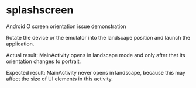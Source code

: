 # splashscreen
Android O screen orientation issue demonstration

Rotate the device or the emulator into the landscape position and launch the application.
 
Actual result:
MainActivity opens in landscape mode and only after that its orientation changes to portrait.
 
Expected result:
MainActivity never opens in landscape, because this may affect the size of UI elements in this activity.
